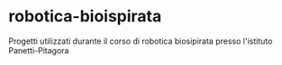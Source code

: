 # robotica-bioispirata
Progetti utilizzati durante il corso di robotica biosipirata presso l'istituto Panetti-Pitagora

